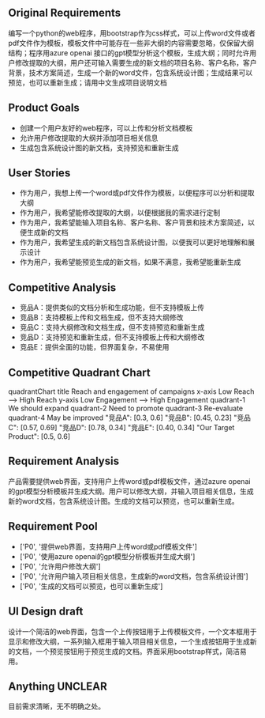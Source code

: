 ## Original Requirements

编写一个python的web程序，用bootstrap作为css样式，可以上传word文件或者pdf文件作为模板，模板文件中可能存在一些非大纲的内容需要忽略，仅保留大纲结构；程序用azure openai 接口的gpt模型分析这个模板，生成大纲；同时允许用户修改提取的大纲，用户还可输入需要生成的新文档的项目名称、客户名称，客户背景，技术方案简述，生成一个新的word文件，包含系统设计图；生成结果可以预览，也可以重新生成；请用中文生成项目说明文档

## Product Goals

- 创建一个用户友好的web程序，可以上传和分析文档模板
- 允许用户修改提取的大纲并添加项目相关信息
- 生成包含系统设计图的新文档，支持预览和重新生成

## User Stories

- 作为用户，我想上传一个word或pdf文件作为模板，以便程序可以分析和提取大纲
- 作为用户，我希望能修改提取的大纲，以便根据我的需求进行定制
- 作为用户，我希望能输入项目名称、客户名称、客户背景和技术方案简述，以便生成新的文档
- 作为用户，我希望生成的新文档包含系统设计图，以便我可以更好地理解和展示设计
- 作为用户，我希望能预览生成的新文档，如果不满意，我希望能重新生成

## Competitive Analysis

- 竞品A：提供类似的文档分析和生成功能，但不支持模板上传
- 竞品B：支持模板上传和文档生成，但不支持大纲修改
- 竞品C：支持大纲修改和文档生成，但不支持预览和重新生成
- 竞品D：支持预览和重新生成，但不支持模板上传和大纲修改
- 竞品E：提供全面的功能，但界面复杂，不易使用

## Competitive Quadrant Chart

quadrantChart
    title Reach and engagement of campaigns
    x-axis Low Reach --> High Reach
    y-axis Low Engagement --> High Engagement
    quadrant-1 We should expand
    quadrant-2 Need to promote
    quadrant-3 Re-evaluate
    quadrant-4 May be improved
    "竞品A": [0.3, 0.6]
    "竞品B": [0.45, 0.23]
    "竞品C": [0.57, 0.69]
    "竞品D": [0.78, 0.34]
    "竞品E": [0.40, 0.34]
    "Our Target Product": [0.5, 0.6]

## Requirement Analysis

产品需要提供web界面，支持用户上传word或pdf模板文件，通过azure openai的gpt模型分析模板并生成大纲。用户可以修改大纲，并输入项目相关信息，生成新的word文档，包含系统设计图。生成的文档可以预览，也可以重新生成。

## Requirement Pool

- ['P0', '提供web界面，支持用户上传word或pdf模板文件']
- ['P0', '使用azure openai的gpt模型分析模板并生成大纲']
- ['P0', '允许用户修改大纲']
- ['P0', '允许用户输入项目相关信息，生成新的word文档，包含系统设计图']
- ['P0', '生成的文档可以预览，也可以重新生成']

## UI Design draft

设计一个简洁的web界面，包含一个上传按钮用于上传模板文件，一个文本框用于显示和修改大纲，一系列输入框用于输入项目相关信息，一个生成按钮用于生成新的文档，一个预览按钮用于预览生成的文档。界面采用bootstrap样式，简洁易用。

## Anything UNCLEAR

目前需求清晰，无不明确之处。

